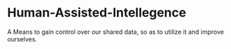 # Human-Assisted-Intellegence
A Means to gain control over our shared data, so as to utilize it and improve ourselves.
